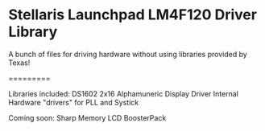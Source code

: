 Stellaris Launchpad LM4F120 Driver Library
=========

A bunch of files for driving hardware without using libraries provided by Texas!


=========

Libraries included:
	DS1602 2x16 Alphamuneric Display Driver
	Internal Hardware "drivers" for PLL and Systick

Coming soon:
	Sharp Memory LCD BoosterPack
			